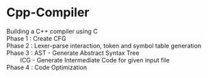 # Cpp-Compiler
Building a C++ compiler using C
<br>
Phase 1 : Create CFG<br> 
Phase 2 : Lexer-parse interaction, token and symbol table generation<br>
Phase 3 : AST - Generate Abstract Syntax Tree<br>
&emsp;&emsp;&nbsp;ICG - Generate Intermediate Code for given input file<br>
Phase 4 : Code Optimization<br>

